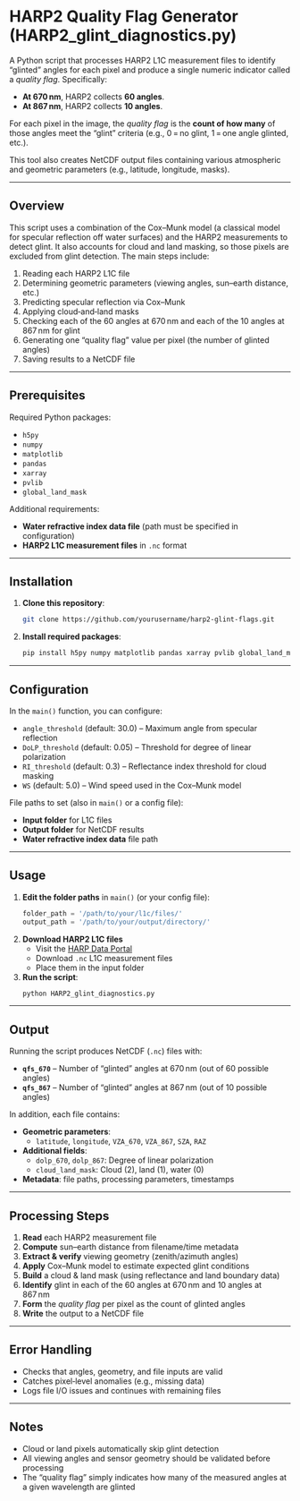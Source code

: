 # HARP2 Quality Flag Generator (HARP2_glint_diagnostics.py)

A Python script that processes HARP2 L1C measurement files to identify “glinted” angles for each pixel and produce a single numeric indicator called a *quality flag*. Specifically:

- **At 670 nm**, HARP2 collects **60 angles**.
- **At 867 nm**, HARP2 collects **10 angles**.

For each pixel in the image, the *quality flag* is the **count of how many** of those angles meet the “glint” criteria (e.g., 0 = no glint, 1 = one angle glinted, etc.).

This tool also creates NetCDF output files containing various atmospheric and geometric parameters (e.g., latitude, longitude, masks).

---

## Overview

This script uses a combination of the Cox–Munk model (a classical model for specular reflection off water surfaces) and the HARP2 measurements to detect glint. It also accounts for cloud and land masking, so those pixels are excluded from glint detection. The main steps include:

1. Reading each HARP2 L1C file  
2. Determining geometric parameters (viewing angles, sun–earth distance, etc.)  
3. Predicting specular reflection via Cox–Munk  
4. Applying cloud‐and‐land masks  
5. Checking each of the 60 angles at 670 nm and each of the 10 angles at 867 nm for glint  
6. Generating one “quality flag” value per pixel (the number of glinted angles)  
7. Saving results to a NetCDF file  

---

## Prerequisites

Required Python packages:

- `h5py`  
- `numpy`  
- `matplotlib`  
- `pandas`  
- `xarray`  
- `pvlib`  
- `global_land_mask`

Additional requirements:

- **Water refractive index data file** (path must be specified in configuration)  
- **HARP2 L1C measurement files** in `.nc` format  

---

## Installation

1. **Clone this repository**:
   ```bash
   git clone https://github.com/yourusername/harp2-glint-flags.git
   ```
2. **Install required packages**:
   ```bash
   pip install h5py numpy matplotlib pandas xarray pvlib global_land_mask
   ```

---

## Configuration

In the `main()` function, you can configure:

- `angle_threshold` (default: 30.0) – Maximum angle from specular reflection  
- `DoLP_threshold` (default: 0.05) – Threshold for degree of linear polarization  
- `RI_threshold` (default: 0.3) – Reflectance index threshold for cloud masking  
- `WS` (default: 5.0) – Wind speed used in the Cox–Munk model  

File paths to set (also in `main()` or a config file):

- **Input folder** for L1C files  
- **Output folder** for NetCDF results  
- **Water refractive index data** file path  

---

## Usage

1. **Edit the folder paths** in `main()` (or your config file):
   ```python
   folder_path = '/path/to/your/l1c/files/'
   output_path = '/path/to/your/output/directory/'
   ```
2. **Download HARP2 L1C files**  
   - Visit the [HARP Data Portal](https://asdc.larc.nasa.gov/data/HARP2/)  
   - Download `.nc` L1C measurement files  
   - Place them in the input folder
3. **Run the script**:
   ```bash
   python HARP2_glint_diagnostics.py
   ```

---

## Output

Running the script produces NetCDF (`.nc`) files with:

- **`qfs_670`** – Number of “glinted” angles at 670 nm (out of 60 possible angles)  
- **`qfs_867`** – Number of “glinted” angles at 867 nm (out of 10 possible angles)  

In addition, each file contains:

- **Geometric parameters**:  
  - `latitude`, `longitude`, `VZA_670`, `VZA_867`, `SZA`, `RAZ`  
- **Additional fields**:  
  - `dolp_670`, `dolp_867`: Degree of linear polarization  
  - `cloud_land_mask`: Cloud (2), land (1), water (0)  
- **Metadata**: file paths, processing parameters, timestamps  

---

## Processing Steps

1. **Read** each HARP2 measurement file  
2. **Compute** sun–earth distance from filename/time metadata  
3. **Extract & verify** viewing geometry (zenith/azimuth angles)  
4. **Apply** Cox–Munk model to estimate expected glint conditions  
5. **Build** a cloud & land mask (using reflectance and land boundary data)  
6. **Identify** glint in each of the 60 angles at 670 nm and 10 angles at 867 nm  
7. **Form** the *quality flag* per pixel as the count of glinted angles  
8. **Write** the output to a NetCDF file  

---

## Error Handling

- Checks that angles, geometry, and file inputs are valid  
- Catches pixel‐level anomalies (e.g., missing data)  
- Logs file I/O issues and continues with remaining files  

---

## Notes

- Cloud or land pixels automatically skip glint detection  
- All viewing angles and sensor geometry should be validated before processing  
- The “quality flag” simply indicates how many of the measured angles at a given wavelength are glinted
